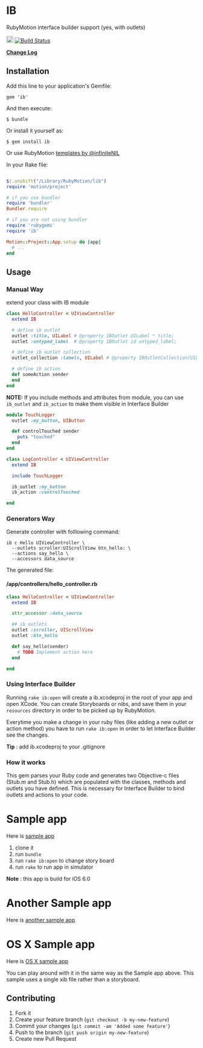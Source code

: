 # IB

RubyMotion interface builder support (yes, with outlets)

<a href='http://spellhub.com/projects/project/7'><img src="http://spellhub.com/projects/status/7" height="18"></a>
[![Build Status](https://travis-ci.org/yury/ib.png)](https://travis-ci.org/yury/ib)

[**Change Log**](https://github.com/yury/ib/wiki/Change-Log)

## Installation

Add this line to your application's Gemfile:

    gem 'ib'

And then execute:

    $ bundle

Or install it yourself as:

    $ gem install ib

Or use RubyMotion [templates by @infiniteNIL](https://github.com/infiniteNIL/RubyMotionTemplates)

In your Rake file:

```ruby

$:.unshift("/Library/RubyMotion/lib")
require 'motion/project'

# if you use bundler
require 'bundler'
Bundler.require

# if you are not using bundler
require 'rubygems'
require 'ib'

Motion::Project::App.setup do |app|
  # ...
end

```

## Usage

### Manual Way

extend your class with IB module

```ruby
class HelloController < UIViewController
  extend IB

  # define ib outlet
  outlet :title, UILabel # @property IBOutlet UILabel * title;
  outlet :untyped_label  # @property IBOutlet id untyped_label;

  # define ib outlet collection
  outlet_collection :labels, UILabel # @property IBOutletCollection(UILabel) NSArray * labels;

  # define ib action
  def someAction sender
  end
end
```

**NOTE:** If you include methods and attributes from module, you can use `ib_outlet` and `ib_action` to make them visible in Interface Builder

```ruby
module TouchLogger
  outlet :my_button, UIButton

  def controlTouched sender
    puts "touched"
  end
end

class LogController < UIViewController
  extend IB

  include TouchLogger

  ib_outlet :my_button
  ib_action :controlTouched

end
```

### Generators Way
Generate controller with folllowing command:

```
ib c Hello UIViewController \
  --outlets scroller:UIScrollView btn_hello: \
  --actions say_hello \
  --accessors data_source
```

The generated file:

#### /app/controllers/hello_controller.rb
```ruby
class HelloController < UIViewController
  extend IB

  attr_accessor :data_source

  ## ib outlets
  outlet :scroller, UIScrollView
  outlet :btn_hello

  def say_hello(sender)
    # TODO Implement action here
  end

end
```

### Using Interface Builder

Running `rake ib:open` will create a ib.xcodeproj in the root of your app and open XCode. You can create Storyboards or nibs, and save them in your `resources` directory in order to be picked up by RubyMotion.

Everytime you make a change in your ruby files (like adding a new outlet or action method) you have to run `rake ib:open` in order to let Interface Builder see the changes.

**Tip** : add ib.xcodeproj to your .gitignore

### How it works

This gem parses your Ruby code and generates two Objective-c files (Stub.m and Stub.h) which are populated with the classes, methods and outlets you have defined. This is necessary for Interface Builder to bind outlets and actions to your code.

# Sample app

Here is [sample app](https://github.com/yury/ibsample)

1. clone it
2. run `bundle`
3. run `rake ib:open` to change story board
4. run `rake` to run app in simulator

**Note** : this app is build for iOS 6.0

# Another Sample app

Here is [another sample app](https://github.com/hqmq/whereami)

# OS X Sample app

Here is [OS X sample app](https://github.com/MarkVillacampa/motion-osx-ib)

You can play around with it in the same way as the Sample app above. This sample uses a single xib file rather than a storyboard.

## Contributing

1. Fork it
2. Create your feature branch (`git checkout -b my-new-feature`)
3. Commit your changes (`git commit -am 'Added some feature'`)
4. Push to the branch (`git push origin my-new-feature`)
5. Create new Pull Request
